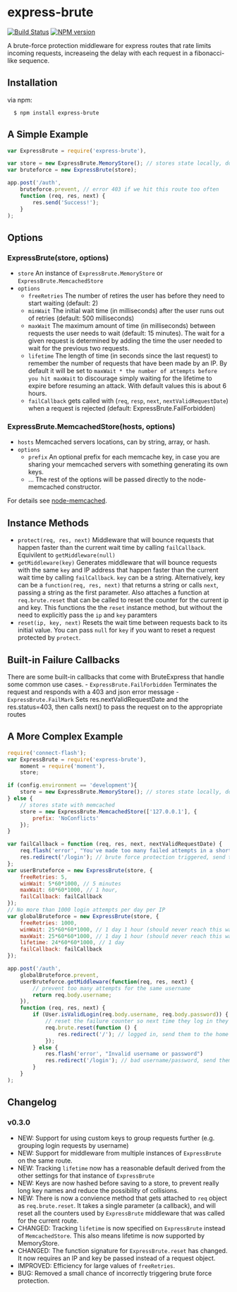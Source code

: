express-brute
=============
[![Build Status](https://travis-ci.org/AdamPflug/express-brute.png?branch=master)](https://travis-ci.org/AdamPflug/express-brute)
[![NPM version](https://badge.fury.io/js/express-brute.png)](http://badge.fury.io/js/express-brute)

A brute-force protection middleware for express routes that rate limits incoming requests, increaseing the delay with each request in a fibonacci-like sequence.

Installation
------------
  via npm:

      $ npm install express-brute

A Simple Example
----------------
``` js
var ExpressBrute = require('express-brute'),

var store = new ExpressBrute.MemoryStore(); // stores state locally, don't use this in production
var bruteforce = new ExpressBrute(store);

app.post('/auth',
	bruteforce.prevent, // error 403 if we hit this route too often
	function (req, res, next) {
		res.send('Success!');
	}
);
```

Options
-------
### ExpressBrute(store, options)
- `store` An instance of `ExpressBrute.MemoryStore` or `ExpressBrute.MemcachedStore`
- `options`
	- `freeRetries`  The number of retires the user has before they need to start waiting (default: 2)
	- `minWait`      The initial wait time (in milliseconds) after the user runs out of retries (default: 500 milliseconds)
	- `maxWait`      The maximum amount of time (in milliseconds) between requests the user needs to wait (default: 15 minutes). The wait for a given request is determined by adding the time the user needed to wait for the previous two requests.
	- `lifetime`     The length of time (in seconds since the last request) to remember the number of requests that have been made by an IP. By default it will be set to `maxWait * the number of attempts before you hit maxWait` to discourage simply waiting for the lifetime to expire before resuming an attack. With default values this is about 6 hours.
	- `failCallback` gets called with (`req`, `resp`, `next`, `nextValidRequestDate`) when a request is rejected (default: ExpressBrute.FailForbidden)

### ExpressBrute.MemcachedStore(hosts, options)
- `hosts` Memcached servers locations, can by string, array, or hash.
- `options`
	- `prefix`       An optional prefix for each memcache key, in case you are sharing 
	                 your memcached servers with something generating its own keys.
	- ...            The rest of the options will be passed directly to the node-memcached constructor.

For details see [node-memcached](http://github.com/3rd-Eden/node-memcached).

Instance Methods
----------------
- `protect(req, res, next)` Middleware that will bounce requests that happen faster than
                            the current wait time by calling `failCallback`. Equivilent to `getMiddleware(null)`
- `getMiddleware(key)`      Generates middleware that will bounce requests with the same `key` and IP address
                            that happen faster than the current wait time by calling `failCallback`.
                            `key` can be a string. Alternatively, key can be a `function(req, res, next)`
                            that returns a string or calls `next`, passing a string as the first parameter.
                            Also attaches a function at `req.brute.reset` that can be called to reset the
                            counter for the current ip and key. This functions the the `reset` instance method,
                            but without the need to explicitly pass the `ip` and `key` paramters
- `reset(ip, key, next)`    Resets the wait time between requests back to its initial value. You can pass `null`
                            for `key` if you want to reset a request protected by `protect`.

Built-in Failure Callbacks
---------------------------
There are some built-in callbacks that come with BruteExpress that handle some common use cases.
		- `ExpressBrute.FailForbidden` Terminates the request and responds with a 403 and json error message
		- `ExpressBrute.FailMark` Sets res.nextValidRequestDate and the res.status=403, then calls next() to pass the request on to the appropriate routes

A More Complex Example
----------------------
``` js
require('connect-flash');
var ExpressBrute = require('express-brute'),
	moment = require('moment'),
    store;

if (config.environment == 'development'){
	store = new ExpressBrute.MemoryStore(); // stores state locally, don't use this in production
} else {
	// stores state with memcached
	store = new ExpressBrute.MemcachedStore(['127.0.0.1'], {
		prefix: 'NoConflicts'
	});
}

var failCallback = function (req, res, next, nextValidRequestDate) {
	req.flash('error', "You've made too many failed attempts in a short period of time, please try again "+moment(nextValidRequestDate).fromNow());
	res.redirect('/login'); // brute force protection triggered, send them back to the login page
};
var userBruteforce = new ExpressBrute(store, {
	freeRetries: 5,
	winWait: 5*60*1000, // 5 minutes
	maxWait: 60*60*1000, // 1 hour,
	failCallback: failCallback
});
// No more than 1000 login attempts per day per IP
var globalBruteforce = new ExpressBrute(store, {
	freeRetries: 1000,
	winWait: 25*60*60*1000, // 1 day 1 hour (should never reach this wait time)
	maxWait: 25*60*60*1000, // 1 day 1 hour (should never reach this wait time)
	lifetime: 24*60*60*1000, // 1 day
	failCallback: failCallback
});

app.post('/auth',
	globalBruteforce.prevent,
	userBruteforce.getMiddleware(function(req, res, next) {
		// prevent too many attempts for the same username
		return req.body.username;
	}),
	function (req, res, next) {
		if (User.isValidLogin(req.body.username, req.body.password)) { // omitted for the sake of conciseness
		 	// reset the failure counter so next time they log in they get 5 tries again before the delays kick in
			req.brute.reset(function () {
				res.redirect('/'); // logged in, send them to the home page
			});
		} else {
			res.flash('error', "Invalid username or password")
			res.redirect('/login'); // bad username/password, send them back to the login page
		}
	}
);
```

Changelog
---------
### v0.3.0
* NEW: Support for using custom keys to group requests further (e.g. grouping login requests by username)
* NEW: Support for middleware from multiple instances of `ExpressBrute` on the same route.
* NEW: Tracking `lifetime` now has a reasonable default derived from the other settings for that instance of `ExpressBrute`
* NEW: Keys are now hashed before saving to a store, to prevent really long key names and reduce the possibility of collisions.
* NEW: There is now a convience method that gets attached to `req` object as `req.brute.reset`. It takes a single parameter (a callback), and will reset all the counters used by `ExpressBrute` middleware that was called for the current route.
* CHANGED: Tracking `lifetime` is now specified on `ExpressBrute` instead of `MemcachedStore`. This also means lifetime is now supported by MemoryStore.
* CHANGED: The function signature for `ExpressBrute.reset` has changed. It now requires an IP and key be passed instead of a request object.
* IMPROVED: Efficiency for large values of `freeRetries`.
* BUG: Removed a small chance of incorrectly triggering brute force protection.